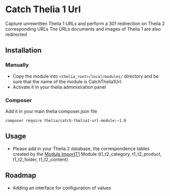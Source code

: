# Catch Thelia 1 Url

Capture unrewritten Thelia 1 URLs and perform a 301 redirection on Thelia 2 corresponding URLs
The URLs documents and images of Thelia 1 are also redirected

## Installation

### Manually

* Copy the module into ```<thelia_root>/local/modules/``` directory and be sure that the name of the module is CatchThelia1Url.
* Activate it in your thelia administration panel

### Composer

Add it in your main thelia composer.json file

```
composer require thelia/catch-thelia1-url-module:~1.0
```

## Usage

* Please add in your Thelia 2 database, the correspondence tables created by the [Module ImportT1](https://github.com/thelia-modules/ImportT1) Module (t1_t2_category, t1_t2_product, t1_t2_folder, t1_t2_content)

## Roadmap

* Adding an interface for configuration of values
